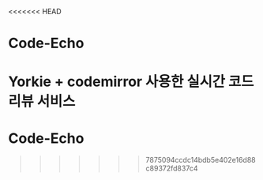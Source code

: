 <<<<<<< HEAD
# Code-Echo
Yorkie + codemirror 사용한 실시간 코드리뷰 서비스
=======
# Code-Echo
>>>>>>> 7875094ccdc14bdb5e402e16d88c89372fd837c4
